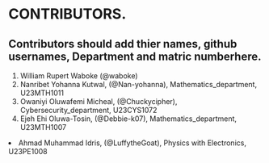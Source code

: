 # CONTRIBUTORS.
## Contributors should add thier names, github usernames, Department and matric numberhere.
<ol>
<li>William Rupert Waboke (@waboke)
<li>Nanribet Yohanna Kutwal, (@Nan-yohanna), Mathematics_department, U23MTH1011</li>
<li>Owaniyi Oluwafemi Micheal, (@Chuckycipher), Cybersecurity_department, U23CYS1072</li>
<li>Ejeh Ehi Oluwa-Tosin, (@Debbie-k07), Mathematics_department, U23MTH1007</li>
</ol>
<li>Ahmad Muhammad Idris, (@LuffytheGoat), Physics with Electronics, U23PE1008</li>

